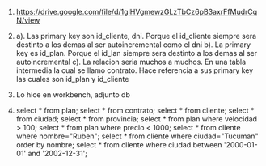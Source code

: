 
1. https://drive.google.com/file/d/1gIHVgmewzGLzTbCz6pB3axrFfMudrCqN/view

2. a). Las primary key son id_cliente, dni. Porque el id_cliente siempre sera destinto a los demas al ser autoincremental como el dni
    b). La primary key es id_plan. Porque el id_lan siempre sera destinto a los demas al ser autoincremental
     c). La relacion seria muchos a muchos. En una tabla intermedia la cual se llamo contrato. Hace referencia a sus primary key las cuales son id_plan y id_cliente

3. Lo hice en workbench, adjunto db

4.  select * from plan;
    select * from contrato;
    select * from cliente;
    select * from ciudad;
    select * from provincia;
    select * from plan where velocidad > 100;
    select * from plan where precio < 1000;
    select * from cliente where nombre="Ruben";
    select * from cliente where ciudad="Tucuman" order by nombre;
    select * from cliente where ciudad between '2000-01-01' and '2002-12-31';